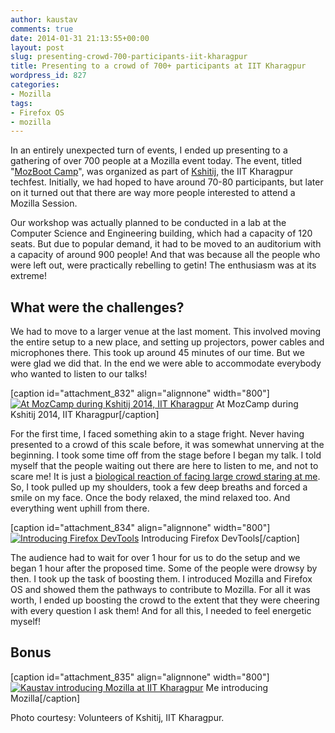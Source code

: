 ```yaml
---
author: kaustav
comments: true
date: 2014-01-31 21:13:55+00:00
layout: post
slug: presenting-crowd-700-participants-iit-kharagpur
title: Presenting to a crowd of 700+ participants at IIT Kharagpur
wordpress_id: 827
categories:
- Mozilla
tags:
- Firefox OS
- mozilla
---
```


In an entirely unexpected turn of events, I ended up presenting to a gathering of over 700 people at a Mozilla event today. The event, titled "[MozBoot Camp](https://reps.mozilla.org/e/mozbootcamp-iitkgp/)", was organized as part of [Kshitij](http://ktj.in), the IIT Kharagpur techfest. Initially, we had hoped to have around 70-80 participants, but later on it turned out that there are way more people interested to attend a Mozilla Session.

Our workshop was actually planned to be conducted in a lab at the Computer Science and Engineering building, which had a capacity of 120 seats. But due to popular demand, it had to be moved to an auditorium with a capacity of around 900 people! And that was because all the people who were left out, were practically rebelling to getin! The enthusiasm was at its extreme!<!-- more -->



## What were the challenges?



We had to move to a larger venue at the last moment. This involved moving the entire setup to a new place, and setting up projectors, power cables and microphones there. This took up around 45 minutes of our time. But we were glad we did that. In the end we were able to accommodate everybody who wanted to listen to our talks!

[caption id="attachment_832" align="alignnone" width="800"][![At MozCamp during Kshitij 2014, IIT Kharagpur](https://kaustavdm.in/wp-content/uploads/2014/02/pic11.jpg)](https://kaustavdm.in/wp-content/uploads/2014/02/pic11.jpg) At MozCamp during Kshitij 2014, IIT Kharagpur[/caption]

For the first time, I faced something akin to a stage fright. Never having presented to a crowd of this scale before, it was somewhat unnerving at the beginning. I took some time off from the stage before I began my talk. I told myself that the people waiting out there are here to listen to me, and not to scare me! It is just a [biological reaction of facing large crowd staring at me](https://medium.com/what-im-reading-on-medium/be7e772b2cb5). So, I took pulled up my shoulders, took a few deep breaths and forced a smile on my face. Once the body relaxed, the mind relaxed too. And everything went uphill from there.

[caption id="attachment_834" align="alignnone" width="800"][![Introducing Firefox DevTools](https://kaustavdm.in/wp-content/uploads/2014/02/pic21.jpg)](https://kaustavdm.in/wp-content/uploads/2014/02/pic21.jpg) Introducing Firefox DevTools[/caption]

The audience had to wait for over 1 hour for us to do the setup and we began 1 hour after the proposed time. Some of the people were drowsy by then. I took up the task of boosting them. I introduced Mozilla and Firefox OS and showed them the pathways to contribute to Mozilla. For all it was worth, I ended up boosting the crowd to the extent that they were cheering with every question I ask them! And for all this, I needed to feel energetic myself!



## Bonus



[caption id="attachment_835" align="alignnone" width="800"][![Kaustav introducing Mozilla at IIT Kharagpur](https://kaustavdm.in/wp-content/uploads/2014/02/pic31.jpg)](https://kaustavdm.in/wp-content/uploads/2014/02/pic31.jpg) Me introducing Mozilla[/caption]

Photo courtesy: Volunteers of Kshitij, IIT Kharagpur.

